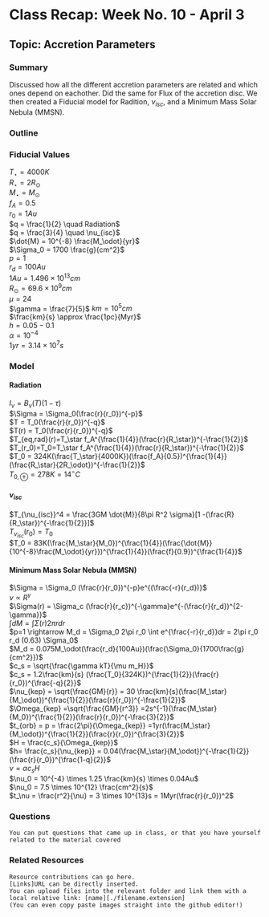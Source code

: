 
# Class Recap: Week No. 10 - April 3
## Topic: Accretion Parameters

### Summary
Discussed how all the different accretion parameters are related and which ones depend on eachother. Did the same for Flux of the accretion disc. We then created a Fiducial model for Radition, $\nu_{isc}$, and a Minimum Mass Solar Nebula (MMSN).

### Outline 
### Fiducial Values
$T_\star = 4000K$ \
$R_\star = 2 R_\odot$ \
$M_\star = M_\odot$ \
$f_A = 0.5$ \
$r_0 = 1 Au$ \
$q = \frac{1}{2} \quad Radiation$ \
$q = \frac{3}{4} \quad  \nu_{isc}$ \
$\dot{M} = 10^{-8} \frac{M_\odot}{yr}$ \
$\Sigma_0 = 1700 \frac{g}{cm^2}$ \
$p = 1$ \
$r_d = 100 Au$ \
$1 Au = 1.496 \times 10^{13} cm$ \
$R_\odot = 69.6 \times 10^9 cm$ \
$\mu =24$ \
$\gamma = \frac{7}{5}$
$km = 10^5 cm$ \
$\frac{km}{s} \approx \frac{1pc}{Myr}$ \
$h = 0.05 - 0.1$ \
$\alpha = 10^{-4}$ \
$1yr = 3.14 \times 10^7 s$ 

### Model
#### Radiation
$I_\nu = B_\nu(T)(1-\tau)$ \
$\Sigma = \Sigma_0(\frac{r}{r_0})^{-p}$ \
$T = T_0(\frac{r}{r_0})^{-q}$ \
$T(r) = T_0(\frac{r}{r_0})^{-q}$ \
$T_{eq,rad}(r)=T_\star f_A^{\frac{1}{4}}(\frac{r}{R_\star})^{-\frac{1}{2}}$ \
$T_(r_0)=T_0=T_\star f_A^{\frac{1}{4}}(\frac{r}{R_\star})^{-\frac{1}{2}}$ \
$T_0 = 324K(\frac{T_\star}{4000K})(\frac{f_A}{0.5})^{\frac{1}{4}}(\frac{R_\star}{2R_\odot})^{-\frac{1}{2}}$ \
$T_{0,\oplus} = 278K = 14^\circ C$

#### $\nu_{isc}$

$T_{\nu_{isc}}^4 = \frac{3GM \dot{M}}{8\pi R^2 \sigma}[1 -(\frac{R}{R_\star})^{-\frac{1}{2}}]$ \
$T_{\nu_{isc}}(r_0) = T_0$ \
$T_0 = 83K(\frac{M_\star}{M_0})^{\frac{1}{4}}(\frac{\dot{M}}{10^{-8}\frac{M_\odot}{yr}})^{\frac{1}{4}}(\frac{f}{0.9})^{\frac{1}{4}}$

#### Minimum Mass Solar Nebula (MMSN)
$\Sigma = \Sigma_0 (\frac{r}{r_0})^{-p}e^{(\frac{-r}{r_d})}$ \
$\nu  \propto R^\gamma$ \
$\Sigma(r) = \Sigma_c (\frac{r}{r_c})^{-\gamma}e^{-(\frac{r}{r_d})^{2-\gamma}}$ \
$\int dM = \int \Sigma (r)2\pi rdr$ \
$p=1 \rightarrow M_d = \Sigma_0 2\pi r_0 \int e^{\frac{-r}{r_d}}dr = 2\pi r_0 r_d (0.63) \Sigma_0$ \
$M_d = 0.075M_\odot(\frac{r_d}{100Au})(\frac{\Sigma_0}{1700\frac{g}{cm^2}})$ \
$c_s = \sqrt{\frac{\gamma kT}{\mu m_H}}$ \
$c_s = 1.2\frac{km}{s} (\frac{T_0}{324K})^{\frac{1}{2}}(\frac{r}{r_0})^{\frac{-q}{2}}$ \
$\nu_{kep} = \sqrt{\frac{GM}{r}} = 30 \frac{km}{s}(\frac{M_\star}{M_\odot})^{\frac{1}{2}}(\frac{r}{r_0})^{-\frac{1}{2}}$ \
$\Omega_{kep} =\sqrt{\frac{GM}{r^3}} =2s^{-1}(\frac{M_\star}{M_0})^{\frac{1}{2}}(\frac{r}{r_0})^{-\frac{3}{2}}$ \
$t_{orb} = p = \frac{2\pi}{\Omega_{kep}} =1yr(\frac{M_\star}{M_\odot})^{\frac{1}{2}}(\frac{r}{r_0})^{\frac{3}{2}}$ \
$H = \frac{c_s}{\Omega_{kep}}$\
$h= \frac{c_s}{\nu_{kep}} = 0.04(\frac{M_\star}{M_\odot})^{-\frac{1}{2}}(\frac{r}{r_0})^{\frac{1-q}{2}}$ \
$\nu = \alpha c_s H$ \
$\nu_0 = 10^{-4} \times 1.25 \frac{km}{s} \times 0.04Au$ \
$\nu_0 = 7.5 \times 10^{12} \frac{cm^2}{s}$ \
$t_\nu = \frac{r^2}{\nu} = 3 \times 10^{13}s = 1Myr(\frac{r}{r_0})^2$

### Questions 
```
You can put questions that came up in class, or that you have yourself related to the material covered
```

### Related Resources
```
Resource contributions can go here.  
[Links]URL can be directly inserted.
You can upload files into the relevant folder and link them with a local relative link: [name][./filename.extension]
(You can even copy paste images straight into the github editor!)
```

